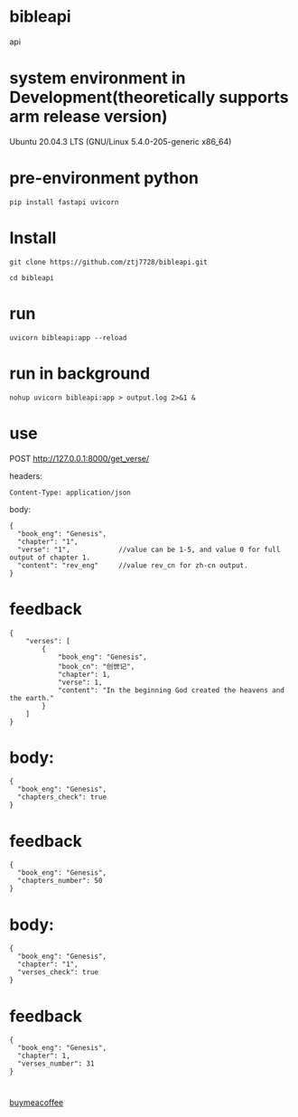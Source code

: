 # bibleapi
api

# system environment in Development(theoretically supports arm release version)
Ubuntu 20.04.3 LTS (GNU/Linux 5.4.0-205-generic x86_64)

# pre-environment python
```
pip install fastapi uvicorn
```
# Install
```
git clone https://github.com/ztj7728/bibleapi.git
```

```
cd bibleapi
```

# run
```
uvicorn bibleapi:app --reload
```

# run in background
```
nohup uvicorn bibleapi:app > output.log 2>&1 &
```

# use

POST http://127.0.0.1:8000/get_verse/

headers:
```
Content-Type: application/json
```

body:
```
{
  "book_eng": "Genesis",
  "chapter": "1",
  "verse": "1",            //value can be 1-5, and value 0 for full output of chapter 1.
  "content": "rev_eng"     //value rev_cn for zh-cn output.
}
```

# feedback
```
{
    "verses": [
        {
            "book_eng": "Genesis",
            "book_cn": "创世记",
            "chapter": 1,
            "verse": 1,
            "content": "In the beginning God created the heavens and the earth."
        }
    ]
}
```

# body:

```
{
  "book_eng": "Genesis",
  "chapters_check": true
}

```
# feedback
```
{
  "book_eng": "Genesis",
  "chapters_number": 50
}
```

# body:

```
{
  "book_eng": "Genesis",
  "chapter": "1",
  "verses_check": true
}

```
# feedback
```
{
  "book_eng": "Genesis",
  "chapter": 1,
  "verses_number": 31
}
```

#
[buymeacoffee](https://buymeacoffee.com/ztj7728)
